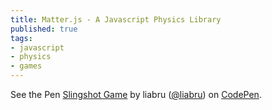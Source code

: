 ```yaml
---
title: Matter.js - A Javascript Physics Library
published: true
tags:
- javascript
- physics
- games
---
```

<p data-height="800" data-theme-id="0" data-slug-hash="yGbFt" data-default-tab="result" data-user="liabru" class='codepen'>See the Pen <a href='http://codepen.io/liabru/pen/yGbFt/'>Slingshot Game</a> by liabru (<a href='http://codepen.io/liabru'>@liabru</a>) on <a href='http://codepen.io'>CodePen</a>.</p>
<script async src="//assets.codepen.io/assets/embed/ei.js"></script>

